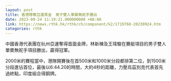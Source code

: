 ```yaml
---
layout: post
title: 香港隊奪亞運首金　男子雙人單槳無舵手勝出
date: 2023-09-24 11:19:21.000000000 +08:00
link: https://news.rthk.hk/rthk/ch/component/k2/1719768-20230924.htm
categories: rthk
---
```


中國香港代表團在杭州亞運奪得首面金牌，林新棟及王瑋駿在賽艇項目的男子雙人單槳無舵手項目勝出，贏得冠軍。

2000米的賽程當中，港隊開賽後在首500米和1000米分段都排第二位，到1500米分段進佔首位，最後以6:44.20的時間，大約4秒的距離，力壓烏茲別克代表首先過終點，印度組合得銅牌。

